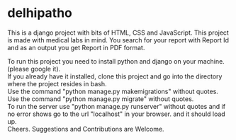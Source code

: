 # delhipatho
This is a django project with bits of HTML, CSS and JavaScript.
This project is made with medical labs in mind. You search for your report with Report Id and as an output you get Report in PDF format. 

To run this project you need to install python and django on your machine. (please google it).<br>
If you already have it installed, clone this project and go into the directory where the project resides in bash.<br>
Use the command "python manage.py makemigrations" without quotes.<br>
Use the command "python manage.py migrate" without quotes.<br>
To run the server use "python manage.py runserver" without quotes and if no error shows go to the url "localhost" in your browser. and it should load up. <br>
Cheers. Suggestions and Contributions are Welcome.  

